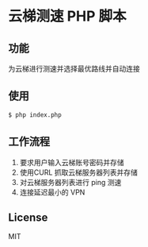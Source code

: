 # 云梯测速 PHP 脚本
## 功能
为云梯进行测速并选择最优路线并自动连接

## 使用
``` bash
$ php index.php
```

## 工作流程
1. 要求用户输入云梯账号密码并存储
2. 使用CURL 抓取云梯服务器列表并存储
3. 对云梯服务器列表进行 ping 测速
4. 连接延迟最小的 VPN

## License
MIT